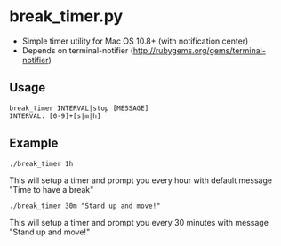 break_timer.py
===============

- Simple timer utility for Mac OS 10.8+ (with notification center)
- Depends on terminal-notifier (http://rubygems.org/gems/terminal-notifier)

Usage
-----

    break_timer INTERVAL|stop [MESSAGE]
    INTERVAL: [0-9]+[s|m|h]

Example
-------

    ./break_timer 1h

This will setup a timer and prompt you every hour with default message "Time to have a break"

    ./break_timer 30m "Stand up and move!"

This will setup a timer and prompt you every 30 minutes with message "Stand up and move!"
